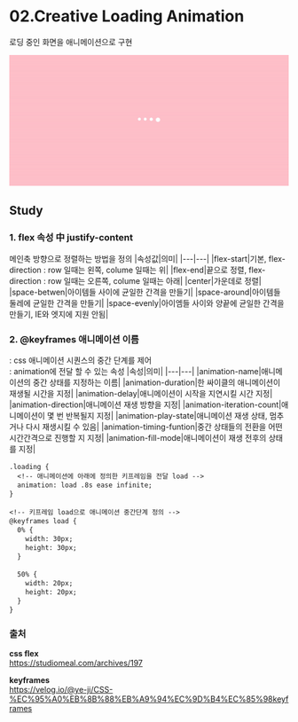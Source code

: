 # 02.Creative Loading Animation
로딩 중인 화면을 애니메이션으로 구현   

<img src="./assets/video.gif">

## Study
### 1. flex 속성 中 justify-content
메인축 방향으로 정렬하는 방법을 정의 
|속성값|의미|
|---|---|
|flex-start|기본, flex-direction : row 일때는 왼쪽, colume 일때는 위|
|flex-end|끝으로 정렬, flex-direction : row 일때는 오른쪽, colume 일때는 아래|
|center|가운데로 정렬|
|space-betwen|아이템들 사이에 균일한 간격을 만들기|
|space-around|아이템들 둘레에 균일한 간격을 만들기|
|space-evenly|아이엠들 사이와 양끝에 균일한 간격을 만들기, IE와 엣지에 지원 안됨|

### 2. @keyframes 애니메이션 이름
: css 애니메이션 시퀀스의 중간 단계를 제어  
: animation에 전달 할 수 있는 속성
|속성|의미|
|---|---|
|animation-name|애니메이션의 중간 상태를 지정하는 이름|
|animation-duration|한 싸이클의 애니메이션이 재생될 시간을 지정|
|animation-delay|애니메이션이 시작을 지연시킬 시간 지정|
|animation-direction|애니메이션 재생 방향을 지정|
|animation-iteration-count|애니메이션이 몇 번 반복될지 지정|
|animation-play-state|애니메이션 재생 상태, 멈추거나 다시 재생시킬 수 있음|
|animation-timing-funtion|중간 상태들의 전환을 어떤 시간간격으로 진행할 지 지정|
|animation-fill-mode|애니메이션이 재생 전후의 상태를 지정|

```
.loading {
  <!-- 애니메이션에 아래에 정의한 키프레임을 전달 load -->
  animation: load .8s ease infinite;
}

<!-- 키프레임 load으로 애니메이션 중간단계 정의 -->
@keyframes load {
  0% {
    width: 30px;
    height: 30px;
  }

  50% {
    width: 20px;
    height: 20px;
  }
}
```


### 출처
**css flex**  
https://studiomeal.com/archives/197

**keyframes**  
https://velog.io/@ye-ji/CSS-%EC%95%A0%EB%8B%88%EB%A9%94%EC%9D%B4%EC%85%98keyframes  


 
